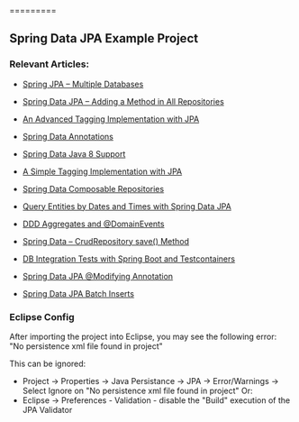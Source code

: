=========

## Spring Data JPA Example Project

### Relevant Articles: 
- [Spring JPA – Multiple Databases](https://www.baeldung.com/spring-data-jpa-multiple-databases)
- [Spring Data JPA – Adding a Method in All Repositories](https://www.baeldung.com/spring-data-jpa-method-in-all-repositories)
- [An Advanced Tagging Implementation with JPA](https://www.baeldung.com/jpa-tagging-advanced)
- [Spring Data Annotations](https://www.baeldung.com/spring-data-annotations)
- [Spring Data Java 8 Support](https://www.baeldung.com/spring-data-java-8)
- [A Simple Tagging Implementation with JPA](https://www.baeldung.com/jpa-tagging)
- [Spring Data Composable Repositories](https://www.baeldung.com/spring-data-composable-repositories)
- [Query Entities by Dates and Times with Spring Data JPA](https://www.baeldung.com/spring-data-jpa-query-by-date)
- [DDD Aggregates and @DomainEvents](https://www.baeldung.com/spring-data-ddd)
- [Spring Data – CrudRepository save() Method](https://www.baeldung.com/spring-data-crud-repository-save)

- [DB Integration Tests with Spring Boot and Testcontainers](https://www.baeldung.com/spring-boot-testcontainers-integration-test)
- [Spring Data JPA @Modifying Annotation](https://www.baeldung.com/spring-data-jpa-modifying-annotation)
- [Spring Data JPA Batch Inserts](https://www.baeldung.com/spring-data-jpa-batch-inserts)

### Eclipse Config 
After importing the project into Eclipse, you may see the following error:  
"No persistence xml file found in project"

This can be ignored: 
- Project -> Properties -> Java Persistance -> JPA -> Error/Warnings -> Select Ignore on "No persistence xml file found in project"
Or: 
- Eclipse -> Preferences - Validation - disable the "Build" execution of the JPA Validator 

